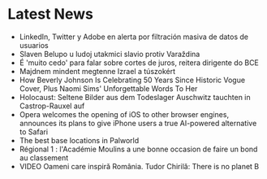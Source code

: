 # Latest News
-  LinkedIn, Twitter y Adobe en alerta por filtración masiva de datos de usuarios
-  Slaven Belupo u ludoj utakmici slavio protiv Varaždina
-  É 'muito cedo' para falar sobre cortes de juros, reitera dirigente do BCE
-  Majdnem mindent megtenne Izrael a túszokért
-  How Beverly Johnson Is Celebrating 50 Years Since Historic Vogue Cover, Plus Naomi Sims' Unforgettable Words To Her
-  Holocaust: Seltene Bilder aus dem Todeslager Auschwitz tauchten in Castrop-Rauxel auf
-  Opera welcomes the opening of iOS to other browser engines, announces its plans to give iPhone users a true AI-powered alternative to Safari
-  The best base locations in Palworld
-  Régional 1 : l'Académie Moulins a une bonne occasion de faire un bond au classement
-  VIDEO Oameni care inspiră România. Tudor Chirilă: There is no planet B
